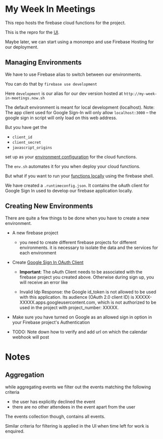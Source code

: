 # My Week In Meetings

This repo hosts the firebase cloud functions for the project.

This is the repro for the [UI](https://github.com/hoodwink73/my-week-in-meetings).

Maybe later, we can start using a monorepo and use Firebase Hosting for our deployment.

## Managing Environments

We have to use Firebase alias to switch between our environments.

You can do that by
`firebase use development`

Here `development` is our alias for our dev version hosted at `http://my-week-in-meetings.now.sh`

The default environment is meant for local development (localhost).
Note: The app client used for Google Sign-In will only allow `localhost:3000` – the google sign in script will only load on this web address.

But you have get the

- `client_id`
- `client_secret`
- `javascript_origins`

set up as your [environment configuration](https://firebase.google.com/docs/functions/config-env?authuser=1) for the cloud functions.

The `env.sh` automates it for you when deploy your cloud functions.

But what if you want to run your [functions locally](https://firebase.google.com/docs/functions/local-emulator#serve_http_functions_from_the_command_line) using the firebase shell.

We have created a `.runtimeconfig.json`. It contains the oAuth client for Google Sign In used to develop our firebase application locally.

## Creating New Environments

There are quite a few things to be done when you have to create a new environment.

- A new firebase project

  - you need to create different firebase projects for different environments.
    it is necessary to isolate the data and the services for each environment

- Create [Google Sign In OAuth Client](https://developers.google.com/identity/sign-in/web/server-side-flow)

  - **Important**: The oAuth Client needs to be associated with the firebase project you created above.
    Otherwise during sign up, you will receive an error like

  - Invalid Idp Response: the Google id_token is not allowed to be used with this application. Its audience (OAuth 2.0 client ID) is XXXXX-XXXXX.apps.googleusercontent.com, which is not authorized to be used in the project with project_number: XXXXX.

- Make sure you have turned on Google as an allowed sign in option in your Firebase project's Authentication

- TODO: Note down how to verify and add url on which the calendar webhook will post

# Notes

## Aggregation

while aggregating events we filter out the events matching the following criteria

- the user has explicitly declined the event
- there are no other attendees in the event apart from the user

The events collection though, contains all events.

Similar criteria for filtering is applied in the UI when time left for work is enquired.
